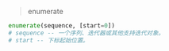 > enumerate

```python
enumerate(sequence, [start=0])
# sequence -- 一个序列、迭代器或其他支持迭代对象。
# start -- 下标起始位置。
```
